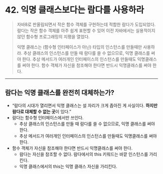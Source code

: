 # 42. 익명 클래스보다는 람다를 사용하라

> 자바8로 판올림되면서 작은 함수 객체를 구현하는데 적합한 람다가 도입되었다.
> 	람다는 작은 함수 객체를 아주 쉽게 표현할 수 있어 이전 자바에서는 실용적이지 않던 함수형 프로그래밍의 지평을 열었다.
>
> 익명 클래스는 (함수형 인터페이스가 아닌) 타입의 인스턴스를 만들때만 사용하라.
> 	추상 클래스의 인스턴스를 만들 때 람다를 쓸 수 없으므로, 익명 클래스를 써야 한다.
> 	추상 메서드가 여러개인 인터페이스의 인스턴스를 만들때도 익명클래스를 써야 한다.
> 	함수 객체가 자신을 참조해야 한다면 반드시 익명클래스를 써야 한다.

- - -


## 람다는 익명 클래스를 완전히 대체하는가?
* “람다의 시대가 열리면서 익명 클래스는 설 자리가 크게 좁아진 게 사실이다. **하지만 람다로 대체할 수 없는 곳**이 있다.”
* 람다는 함수형 인터페이스에서만 쓰인다.
    * 추상 클래스의 인스턴스를 만들 때 람다를 쓸 수 없으므로, 익명 클래스를 써야 한다.
    * 추상 메서드가 여러개인 인터페이스의 인스턴스를 만들때도 익명클래스를 써야 한다.
* 함수 객체가 자신을 참조해야 한다면 반드시 익명클래스를 써야 한다.
    * 람다는 자신을 참조할 수 없다. 람다에서의 this 키워드는 바깥 인스턴스를 가리킨다.
    * 익명 클래스에서의 this는 익명 클래스 자신을 가리킨다.